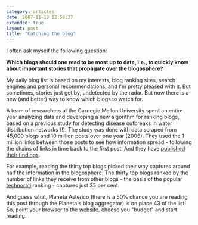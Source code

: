 ```yaml
---
category: articles
date: 2007-11-19 12:56:37
extended: true
layout: post
title: "Catching the blog"
---
```


<p>I often ask myself the following question:</p><p><b>Which blogs should one read to be most up to date, i.e., to quickly know about important stories that propagate over the blogosphere?</b></p><p>My daily blog list is based on my interests, blog ranking sites, search engines and personal recommendations, and I'm pretty pleased with it. But sometimes, stories just get by, undetected by the radar. But now there is a new (and better) way to know which blogs to watch for.</p>
<!--more-->
<p>A team of researchers at the Carnegie Mellon University spent an entire year analyzing data and developing a new algorithm for ranking blogs, based on a previous study for detecting disease outbreaks in water distribution networks (!). The study was done with data scraped from 45,000 blogs and 10 million posts over one year (2006). They used the 1 million links between those posts to see how information spread - following the chains of links in time back to the first post. And they have <a href="http://www.cs.cmu.edu/%7Ejure/blogs/index.html">published their findings</a>.</p><p>For example, reading the thirty top blogs picked their way captures around half the information in the blogosphere. The thirty top blogs ranked by the number of links they receive from other blogs - the basis of the popular <a href="http://technorati.com">technorati</a> ranking - captures just 35 per cent.</p><p>And guess what, Planeta Asterico (there is a 50% chance you are reading this post through the Planeta's blog aggregator) is on place 43 of the list! So, point your browser to the <a href="http://www.cs.cmu.edu/%7Ejure/blogs/index.html">website</a>, choose you "budget" and start reading.</p>
